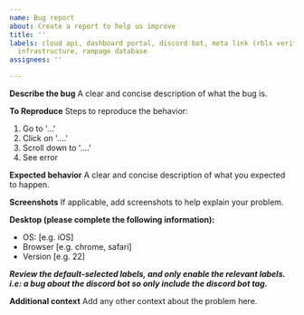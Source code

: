 ```yaml
---
name: Bug report
about: Create a report to help us improve
title: ''
labels: cloud api, dashboard portal, discord bot, meta link (rblx verification), other
  infrastructure, rampage database
assignees: ''

---
```


**Describe the bug**
A clear and concise description of what the bug is.

**To Reproduce**
Steps to reproduce the behavior:
1. Go to '...'
2. Click on '....'
3. Scroll down to '....'
4. See error

**Expected behavior**
A clear and concise description of what you expected to happen.

**Screenshots**
If applicable, add screenshots to help explain your problem.

**Desktop (please complete the following information):**
 - OS: [e.g. iOS]
 - Browser [e.g. chrome, safari]
 - Version [e.g. 22]

***Review the default-selected labels, and only enable the relevant labels. i.e: a bug about the discord bot so only include the discord bot tag.***

**Additional context**
Add any other context about the problem here.
